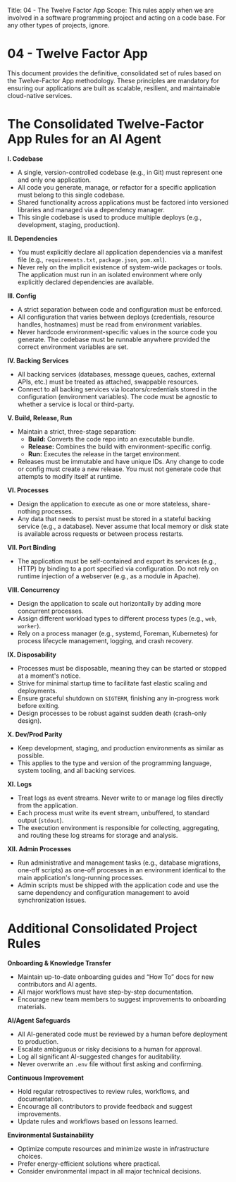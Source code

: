 Title: 04 - The Twelve Factor App
Scope: This rules apply when we are involved in a software programming project and acting on a code base. For any other types of projects, ignore.

# 04 - Twelve Factor App

This document provides the definitive, consolidated set of rules based on the Twelve-Factor App methodology. These principles are mandatory for ensuring our applications are built as scalable, resilient, and maintainable cloud-native services.

# The Consolidated Twelve-Factor App Rules for an AI Agent

**I. Codebase**

- A single, version-controlled codebase (e.g., in Git) must represent one and only one application.
- All code you generate, manage, or refactor for a specific application must belong to this single codebase.
- Shared functionality across applications must be factored into versioned libraries and managed via a dependency manager.
- This single codebase is used to produce multiple deploys (e.g., development, staging, production).

**II. Dependencies**

- You must explicitly declare all application dependencies via a manifest file (e.g., `requirements.txt`, `package.json`, `pom.xml`).
- Never rely on the implicit existence of system-wide packages or tools. The application must run in an isolated environment where only explicitly declared dependencies are available.

**III. Config**

- A strict separation between code and configuration must be enforced.
- All configuration that varies between deploys (credentials, resource handles, hostnames) must be read from environment variables.
- Never hardcode environment-specific values in the source code you generate. The codebase must be runnable anywhere provided the correct environment variables are set.

**IV. Backing Services**

- All backing services (databases, message queues, caches, external APIs, etc.) must be treated as attached, swappable resources.
- Connect to all backing services via locators/credentials stored in the configuration (environment variables). The code must be agnostic to whether a service is local or third-party.

**V. Build, Release, Run**

- Maintain a strict, three-stage separation:
  - **Build:** Converts the code repo into an executable bundle.
  - **Release:** Combines the build with environment-specific config.
  - **Run:** Executes the release in the target environment.
- Releases must be immutable and have unique IDs. Any change to code or config must create a new release. You must not generate code that attempts to modify itself at runtime.

**VI. Processes**

- Design the application to execute as one or more stateless, share-nothing processes.
- Any data that needs to persist must be stored in a stateful backing service (e.g., a database). Never assume that local memory or disk state is available across requests or between process restarts.

**VII. Port Binding**

- The application must be self-contained and export its services (e.g., HTTP) by binding to a port specified via configuration. Do not rely on runtime injection of a webserver (e.g., as a module in Apache).

**VIII. Concurrency**

- Design the application to scale out horizontally by adding more concurrent processes.
- Assign different workload types to different process types (e.g., `web`, `worker`).
- Rely on a process manager (e.g., systemd, Foreman, Kubernetes) for process lifecycle management, logging, and crash recovery.

**IX. Disposability**

- Processes must be disposable, meaning they can be started or stopped at a moment's notice.
- Strive for minimal startup time to facilitate fast elastic scaling and deployments.
- Ensure graceful shutdown on `SIGTERM`, finishing any in-progress work before exiting.
- Design processes to be robust against sudden death (crash-only design).

**X. Dev/Prod Parity**

- Keep development, staging, and production environments as similar as possible.
- This applies to the type and version of the programming language, system tooling, and all backing services.

**XI. Logs**

- Treat logs as event streams. Never write to or manage log files directly from the application.
- Each process must write its event stream, unbuffered, to standard output (`stdout`).
- The execution environment is responsible for collecting, aggregating, and routing these log streams for storage and analysis.

**XII. Admin Processes**

- Run administrative and management tasks (e.g., database migrations, one-off scripts) as one-off processes in an environment identical to the main application's long-running processes.
- Admin scripts must be shipped with the application code and use the same dependency and configuration management to avoid synchronization issues.

# Additional Consolidated Project Rules

**Onboarding & Knowledge Transfer**

- Maintain up-to-date onboarding guides and “How To” docs for new contributors and AI agents.
- All major workflows must have step-by-step documentation.
- Encourage new team members to suggest improvements to onboarding materials.

**AI/Agent Safeguards**

- All AI-generated code must be reviewed by a human before deployment to production.
- Escalate ambiguous or risky decisions to a human for approval.
- Log all significant AI-suggested changes for auditability.
- Never overwrite an `.env` file without first asking and confirming.

**Continuous Improvement**

- Hold regular retrospectives to review rules, workflows, and documentation.
- Encourage all contributors to provide feedback and suggest improvements.
- Update rules and workflows based on lessons learned.

**Environmental Sustainability**

- Optimize compute resources and minimize waste in infrastructure choices.
- Prefer energy-efficient solutions where practical.
- Consider environmental impact in all major technical decisions.
